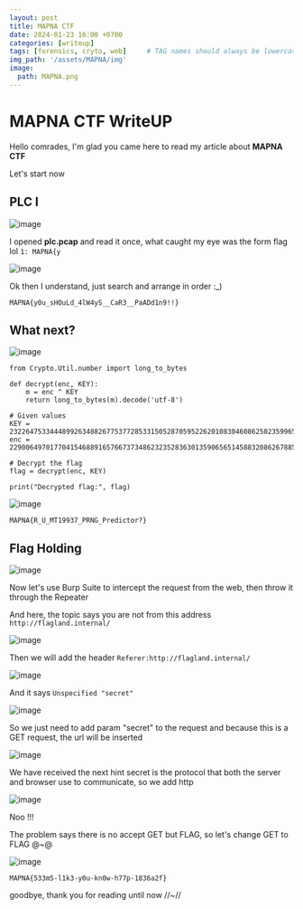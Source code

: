 ```yaml
---
layout: post
title: MAPNA CTF 
date: 2024-01-23 16:00 +0700
categories: [writeup]
tags: [forensics, cryto, web]     # TAG names should always be lowercase
img_path: '/assets/MAPNA/img'
image: 
  path: MAPNA.png
--- 
```


# MAPNA CTF WriteUP

Hello comrades, I'm glad you came here to read my article about **MAPNA CTF**

Let's start now

## PLC I 

![image](https://github.com/zs0b/zs0b.github.io/assets/118095276/8171acf1-48fb-4ded-9e1c-0615ed3e868d)

I opened **plc.pcap** and read it once, what caught my eye was the form flag lol `1: MAPNA{y`

![image](https://github.com/zs0b/zs0b.github.io/assets/118095276/ba532bd6-b1e1-49a4-b5d2-7e658b49f718)

Ok then I understand, just search and arrange in order :_)

`MAPNA{y0u_sHOuLd_4lW4yS__CaR3__PaADd1n9!!}`


## What next?

![image](https://github.com/zs0b/zs0b.github.io/assets/118095276/b57d2094-de91-4c17-b68b-8871644698bc)
```
from Crypto.Util.number import long_to_bytes

def decrypt(enc, KEY):
    m = enc ^ KEY
    return long_to_bytes(m).decode('utf-8')

# Given values
KEY = 23226475334448992634882677537728533150528705952262010830460862502359965393545
enc = 2290064970177041546889165766737348623235283630135906565145883208626788551598431732

# Decrypt the flag
flag = decrypt(enc, KEY)

print("Decrypted flag:", flag)
```
![image](https://github.com/zs0b/zs0b.github.io/assets/118095276/62930a68-0b8c-4fd7-b63d-b870d930282b)

`MAPNA{R_U_MT19937_PRNG_Predictor?}`

## Flag Holding

![image](https://github.com/zs0b/zs0b.github.io/assets/118095276/5d7a7abc-0951-408e-9b94-be4962a2ccff)

Now let's use Burp Suite to intercept the request from the web, then throw it through the Repeater

And here, the topic says you are not from this address `http://flagland.internal/`

![image](https://github.com/zs0b/zs0b.github.io/assets/118095276/0cbb8b97-4961-4d5a-9c6b-eef4cfdce9c0)


Then we will add the header `Referer:http://flagland.internal/`

![image](https://github.com/zs0b/zs0b.github.io/assets/118095276/e295e38c-19ab-4098-ac5d-4ee2a0784e42)

And it says `Unspecified "secret"`

![image](https://github.com/zs0b/zs0b.github.io/assets/118095276/622d5b5a-7819-4eb9-af0c-be397a6377b5)

So we just need to add param "secret" to the request
and because this is a GET request, the url will be inserted

![image](https://github.com/zs0b/zs0b.github.io/assets/118095276/89025755-b63c-40fd-acf1-84b2df6f1d1f)

We have received the next hint secret is the protocol that both the server and browser use to communicate, so we add http

![image](https://github.com/zs0b/zs0b.github.io/assets/118095276/206a9c6c-f82d-45b2-a907-c55f8e9127bf)

Noo !!!

The problem says there is no accept GET but FLAG, so let's change GET to FLAG @~@

![image](https://github.com/zs0b/zs0b.github.io/assets/118095276/f44ccec3-3b04-4ec4-bf0d-16c90f7eb01f)

`MAPNA{533m5-l1k3-y0u-kn0w-h77p-1836a2f}`

goodbye, thank you for reading until now //~//
